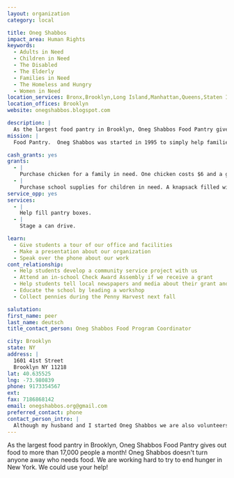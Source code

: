 ```yaml
---
layout: organization
category: local

title: Oneg Shabbos
impact_area: Human Rights
keywords: 
  - Adults in Need
  - Children in Need
  - The Disabled
  - The Elderly
  - Families in Need
  - The Homeless and Hungry
  - Women in Need
location_services: Bronx,Brooklyn,Long Island,Manhattan,Queens,Staten Island,Greater New York
location_offices: Brooklyn
website: onegshabbos.blogspot.com

description: |
  As the largest food pantry in Brooklyn, Oneg Shabbos Food Pantry gives out food to more than 17,000 people a month! Oneg Shabbos doesn't turn anyone away who needs food. We are working hard to try to end hunger in New York. We could use your help!
mission: |
  Food Pantry.  Oneg Shabbos was started in 1995 to simply help families who were struggling. In December 1995 we started providing 6 families with food on a weekly basis and today it is close to 1000 families per week. Pesach of '07 Oneg Shabbos provided food to over 3000 families.

cash_grants: yes
grants: 
  - |
    Purchase chicken for a family in need. One chicken costs $6 and a grant of $1000 will allow us to buy chickens for 166 families.
  - |
    Purchase school supplies for children in need. A knapsack filled with school supplies costs $20. A grant of $1000 will allow us to buy knapsacks and school supplies for 50 children.
service_opp: yes
services: 
  - |
    Help fill pantry boxes. 
  - |
    Stage a can drive.

learn: 
  - Give students a tour of our office and facilities
  - Make a presentation about our organization
  - Speak over the phone about our work
cont_relationship: 
  - Help students develop a community service project with us
  - Attend an in-school Check Award Assembly if we receive a grant
  - Help students tell local newspapers and media about their grant and/or project with us
  - Educate the school by leading a workshop
  - Collect pennies during the Penny Harvest next fall

salutation: 
first_name: peer
last_name: deutsch
title_contact_person: Oneg Shabbos Food Program Coordinator

city: Brooklyn
state: NY
address: |
  1601 41st Street  
  Brooklyn NY 11218
lat: 40.635525
lng: -73.980839
phone: 9173354567
ext: 
fax: 7186868142
email: onegshabbos.org@gmail.com
preferred_contact: phone
contact_person_intro: |
  Although my husband and I started Oneg Shabbos we are also volunteers at Oneg Shabbos. My job is to make sure food is ordered, delivered and prepared for distribution to the hundreds of families who come to pick up food.
---
```

As the largest food pantry in Brooklyn, Oneg Shabbos Food Pantry gives out food to more than 17,000 people a month! Oneg Shabbos doesn't turn anyone away who needs food. We are working hard to try to end hunger in New York. We could use your help!